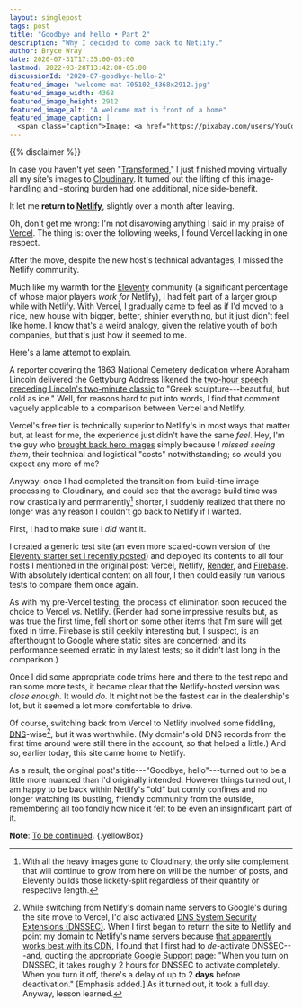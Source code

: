 ```yaml
---
layout: singlepost
tags: post
title: "Goodbye and hello • Part 2"
description: "Why I decided to come back to Netlify."
author: Bryce Wray
date: 2020-07-31T17:35:00-05:00
lastmod: 2022-03-28T13:42:00-05:00
discussionId: "2020-07-goodbye-hello-2"
featured_image: "welcome-mat-705102_4368x2912.jpg"
featured_image_width: 4368
featured_image_height: 2912
featured_image_alt: "A welcome mat in front of a home"
featured_image_caption: |
  <span class="caption">Image: <a href="https://pixabay.com/users/YouComMedia-907282/?utm_source=link-attribution&amp;utm_medium=referral&amp;utm_campaign=image&amp;utm_content=705102">YouComMedia</a>; <a href="https://pixabay.com/?utm_source=link-attribution&amp;utm_medium=referral&amp;utm_campaign=image&amp;utm_content=705102">Pixabay</a></span>
---
```


{{% disclaimer %}}

In case you haven't yet seen "[Transformed](/posts/2020/07/transformed/)," I just finished moving virtually all my site's images to [Cloudinary](https://cloudinary.com). It turned out the lifting of this image-handling and -storing burden had one additional, nice side-benefit.

It let me **return to [Netlify](https://netlify.com)**, slightly over a month after leaving.

Oh, don't get me wrong: I'm not disavowing anything I said in my praise of [Vercel](https://vercel.com). The thing is: over the following weeks, I found Vercel lacking in one respect.

After the move, despite the new host's technical advantages, I missed the Netlify community.

Much like my warmth for the [Eleventy](https://11ty.dev) community (a significant percentage of whose major players *work for* Netlify), I had felt part of a larger group while with Netlify. With Vercel, I gradually came to feel as if I'd moved to a nice, new house with bigger, better, shinier everything, but it just didn't feel like home. I know that's a weird analogy, given the relative youth of both companies, but that's just how it seemed to me.

Here's a lame attempt to explain.

A reporter covering the 1863 National Cemetery dedication where Abraham Lincoln delivered the Gettyburg Address likened the [two-hour speech preceding Lincoln's two-minute classic](https://www.businessinsider.com/edward-everett-also-spoke-at-gettysburg-convention-2013-11) to "Greek sculpture---beautiful, but cold as ice." Well, for reasons hard to put into words, I find that comment vaguely applicable to a comparison between Vercel and Netlify.

Vercel's free tier is technically superior to Netlify's in most ways that matter but, at least for me, the experience just didn't have the same *feel*. Hey, I'm the guy who [brought back hero images](/posts/2020/05/thousand-words-indeed/) simply because *I missed seeing them*, their technical and logistical "costs" notwithstanding; so would you expect any more of me?

Anyway: once I had completed the transition from build-time image processing to Cloudinary, and could see that the average build time was now drastically and permanently[^EleventyBuild] shorter, I suddenly realized that there no longer was any reason I couldn't go back to Netlify if I wanted.

[^EleventyBuild]: With all the heavy images gone to Cloudinary, the only site complement that will continue to grow from here on will be the number of posts, and Eleventy builds those lickety-split regardless of their quantity or respective length.

First, I had to make sure I *did* want it.

I created a generic test site (an even more scaled-down version of the [Eleventy starter set I recently posted](/posts/2020/07/beginners-luck/)) and deployed its contents to all four hosts I mentioned in the original post: Vercel, Netlify, [Render](https://render.com), and [Firebase](https://firebase.google.com). With absolutely identical content on all four, I then could easily run various tests to compare them once again.

As with my pre-Vercel testing, the process of elimination soon reduced the choice to Vercel *vs.* Netlify. (Render had some impressive results but, as was true the first time, fell short on some other items that I'm sure will get fixed in time. Firebase is still geekily interesting but, I suspect, is an afterthought to Google where static sites are concerned; and its performance seemed erratic in my latest tests; so it didn't last long in the comparison.)

Once I did some appropriate code trims here and there to the test repo and ran some more tests, it became clear that the Netlify-hosted version was *close enough*. It would *do*. It might not be the fastest car in the dealership's lot, but it seemed a lot more comfortable to drive.

Of course, switching back from Vercel to Netlify involved some fiddling, [DNS](https://en.wikipedia.org/wiki/Domain_Name_System)-wise[^DNSSECoff], but it was worthwhile. (My domain's old DNS records from the first time around were still there in the account, so that helped a little.) And so, earlier today, this site came home to Netlify.

[^DNSSECoff]: While switching from Netlify's domain name servers to Google's during the site move to Vercel, I'd also activated [DNS System Security Extensions (DNSSEC)](https://en.wikipedia.org/wiki/Domain_Name_System_Security_Extensions). When I first began to return the site to Netlify and point my domain to Netlify's name servers because [that apparently works best with its CDN](https://css-tricks.com/using-your-domain-with-a-netlify-hosted-site/), I found that I first had to *de*-activate DNSSEC---and, quoting [the appropriate Google Support page](https://support.google.com/domains/answer/6387342?hl=en): "When you turn on DNSSEC, it takes roughly 2 hours for DNSSEC to activate completely. When you turn it off, there's a delay of up to 2 **days** before deactivation." [Emphasis added.] As it turned out, it took a full day. Anyway, lesson learned.

As a result, the original post's title---"Goodbye, hello"---turned out to be a little more nuanced than I'd originally intended. However things turned out, I am happy to be back within Netlify's "old" but comfy confines and no longer watching its bustling, friendly community from the outside, remembering all too fondly how nice it felt to be even an insignificant part of it.

**Note**: [To be continued](/posts/2020/08/goodbye-hello-part-3/).
{.yellowBox}
